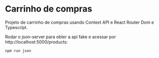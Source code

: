 # Carrinho de compras

Projeto de carrinho de compras usando Context API e React Router Dom e Typescript.

Rodar o json-server para obter a api fake e acessar por http://localhost:5000/products:

```bash
npm run json
```
